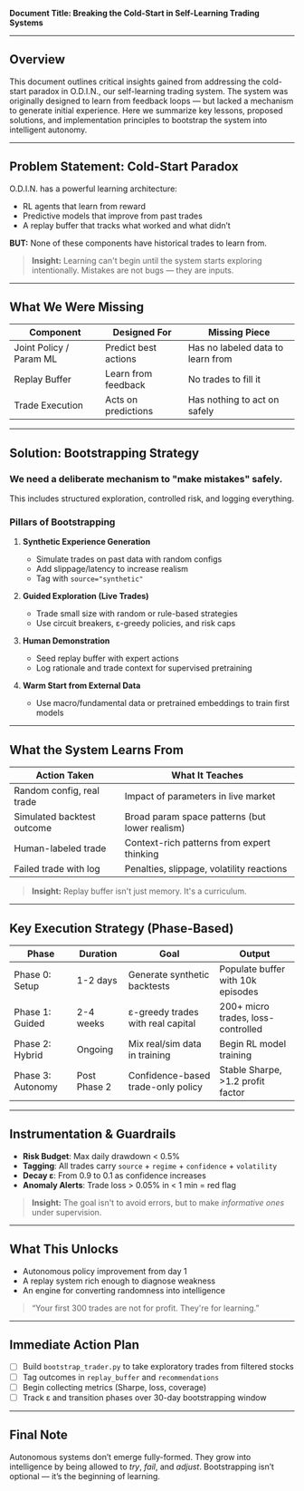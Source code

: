 **Document Title: Breaking the Cold-Start in Self-Learning Trading Systems**

---

## Overview

This document outlines critical insights gained from addressing the cold-start paradox in O.D.I.N., our self-learning trading system. The system was originally designed to learn from feedback loops — but lacked a mechanism to generate initial experience. Here we summarize key lessons, proposed solutions, and implementation principles to bootstrap the system into intelligent autonomy.

---

## Problem Statement: Cold-Start Paradox

O.D.I.N. has a powerful learning architecture:

* RL agents that learn from reward
* Predictive models that improve from past trades
* A replay buffer that tracks what worked and what didn’t

**BUT:** None of these components have historical trades to learn from.

> **Insight:** Learning can't begin until the system starts exploring intentionally. Mistakes are not bugs — they are inputs.

---

## What We Were Missing

| Component               | Designed For         | Missing Piece                     |
| ----------------------- | -------------------- | --------------------------------- |
| Joint Policy / Param ML | Predict best actions | Has no labeled data to learn from |
| Replay Buffer           | Learn from feedback  | No trades to fill it              |
| Trade Execution         | Acts on predictions  | Has nothing to act on safely      |

---

## Solution: Bootstrapping Strategy

### We need a deliberate mechanism to "make mistakes" safely.

This includes structured exploration, controlled risk, and logging everything.

### **Pillars of Bootstrapping**

1. **Synthetic Experience Generation**

   * Simulate trades on past data with random configs
   * Add slippage/latency to increase realism
   * Tag with `source="synthetic"`

2. **Guided Exploration (Live Trades)**

   * Trade small size with random or rule-based strategies
   * Use circuit breakers, ε-greedy policies, and risk caps

3. **Human Demonstration**

   * Seed replay buffer with expert actions
   * Log rationale and trade context for supervised pretraining

4. **Warm Start from External Data**

   * Use macro/fundamental data or pretrained embeddings to train first models

---

## What the System Learns From

| Action Taken               | What It Teaches                                |
| -------------------------- | ---------------------------------------------- |
| Random config, real trade  | Impact of parameters in live market            |
| Simulated backtest outcome | Broad param space patterns (but lower realism) |
| Human-labeled trade        | Context-rich patterns from expert thinking     |
| Failed trade with log      | Penalties, slippage, volatility reactions      |

> **Insight:** Replay buffer isn't just memory. It's a curriculum.

---

## Key Execution Strategy (Phase-Based)

| Phase             | Duration     | Goal                               | Output                             |
| ----------------- | ------------ | ---------------------------------- | ---------------------------------- |
| Phase 0: Setup    | 1-2 days     | Generate synthetic backtests       | Populate buffer with 10k episodes  |
| Phase 1: Guided   | 2-4 weeks    | ε-greedy trades with real capital  | 200+ micro trades, loss-controlled |
| Phase 2: Hybrid   | Ongoing      | Mix real/sim data in training      | Begin RL model training            |
| Phase 3: Autonomy | Post Phase 2 | Confidence-based trade-only policy | Stable Sharpe, >1.2 profit factor  |

---

## Instrumentation & Guardrails

* **Risk Budget**: Max daily drawdown < 0.5%
* **Tagging**: All trades carry `source` + `regime` + `confidence` + `volatility`
* **Decay ε**: From 0.9 to 0.1 as confidence increases
* **Anomaly Alerts**: Trade loss > 0.05% in < 1 min = red flag

> **Insight:** The goal isn't to avoid errors, but to make *informative ones* under supervision.

---

## What This Unlocks

* Autonomous policy improvement from day 1
* A replay system rich enough to diagnose weakness
* An engine for converting randomness into intelligence

> “Your first 300 trades are not for profit. They're for learning.”

---

## Immediate Action Plan

* [ ] Build `bootstrap_trader.py` to take exploratory trades from filtered stocks
* [ ] Tag outcomes in `replay_buffer` and `recommendations`
* [ ] Begin collecting metrics (Sharpe, loss, coverage)
* [ ] Track ε and transition phases over 30-day bootstrapping window

---

## Final Note

Autonomous systems don’t emerge fully-formed. They grow into intelligence by being allowed to *try*, *fail*, and *adjust*. Bootstrapping isn’t optional — it’s the beginning of learning.
